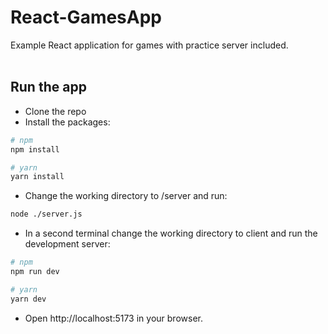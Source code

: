 # React-GamesApp
Example React application for games with practice server included.</br></br>

## Run the app
- Clone the repo
- Install the packages:
```bash
# npm
npm install

# yarn
yarn install
```

- Change the working directory to /server and run:
```bash
node ./server.js
```
- In a second terminal change the working directory to client and run the development server:
```bash
# npm
npm run dev

# yarn
yarn dev
```
- Open http://localhost:5173 in your browser.
